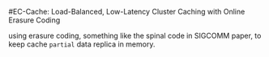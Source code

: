 #EC-Cache: Load-Balanced, Low-Latency Cluster Caching with Online Erasure Coding

using erasure coding, something like the spinal code in SIGCOMM paper, to keep cache `partial` data replica in memory. 
